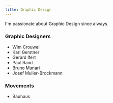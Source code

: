 ```yaml
---
title: Graphic Design
---
```


I'm passionate about Graphic Design since always. 

### Graphic Designers

- Wim Crouwel
- Karl Gerstner
- Gerard Ifert
- Paul Rand
- Bruno Munari
- Josef Muller-Brockmann

### Movements

- Bauhaus